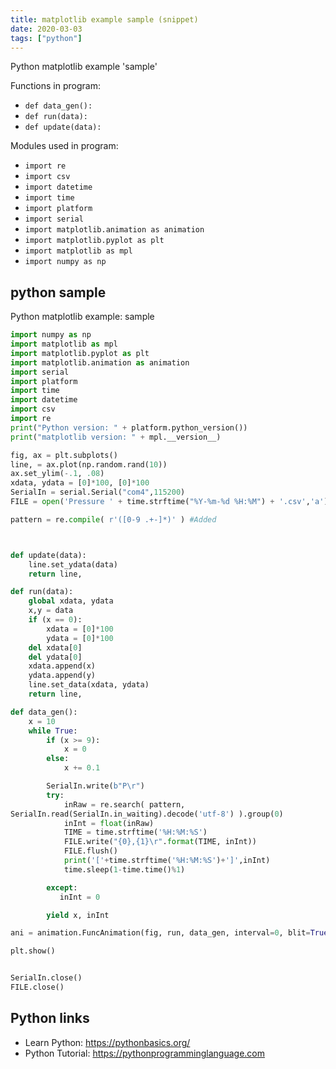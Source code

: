 ```yaml
---
title: matplotlib example sample (snippet)
date: 2020-03-03
tags: ["python"]
---
```

Python matplotlib example 'sample'

Functions in program: 
* `def data_gen():`
* `def run(data):`
* `def update(data):`

Modules used in program: 
* `import re`
* `import csv`
* `import datetime`
* `import time`
* `import platform`
* `import serial`
* `import matplotlib.animation as animation`
* `import matplotlib.pyplot as plt`
* `import matplotlib as mpl`
* `import numpy as np`

## python sample

Python matplotlib example: sample

```python
import numpy as np
import matplotlib as mpl
import matplotlib.pyplot as plt
import matplotlib.animation as animation
import serial
import platform
import time
import datetime
import csv
import re
print("Python version: " + platform.python_version())
print("matplotlib version: " + mpl.__version__)

fig, ax = plt.subplots()
line, = ax.plot(np.random.rand(10))
ax.set_ylim(-.1, .08)
xdata, ydata = [0]*100, [0]*100
SerialIn = serial.Serial("com4",115200)
FILE = open('Pressure ' + time.strftime("%Y-%m-%d %H:%M") + '.csv','a')

pattern = re.compile( r'([0-9 .+-]*)' ) #Added



def update(data):
    line.set_ydata(data)
    return line,

def run(data):
    global xdata, ydata
    x,y = data
    if (x == 0):
        xdata = [0]*100
        ydata = [0]*100
    del xdata[0]
    del ydata[0]
    xdata.append(x)
    ydata.append(y)
    line.set_data(xdata, ydata)
    return line,

def data_gen():
    x = 10
    while True:
        if (x >= 9):
            x = 0
        else:
            x += 0.1

        SerialIn.write(b"P\r")
        try:
            inRaw = re.search( pattern, 
SerialIn.read(SerialIn.in_waiting).decode('utf-8') ).group(0)
            inInt = float(inRaw)
            TIME = time.strftime('%H:%M:%S')
            FILE.write("{0},{1}\r".format(TIME, inInt))
            FILE.flush()
            print('['+time.strftime('%H:%M:%S')+']',inInt)
            time.sleep(1-time.time()%1)

        except:
           inInt = 0

        yield x, inInt

ani = animation.FuncAnimation(fig, run, data_gen, interval=0, blit=True)

plt.show()


SerialIn.close()
FILE.close()

```

## Python links

- Learn Python: https://pythonbasics.org/
- Python Tutorial: https://pythonprogramminglanguage.com

